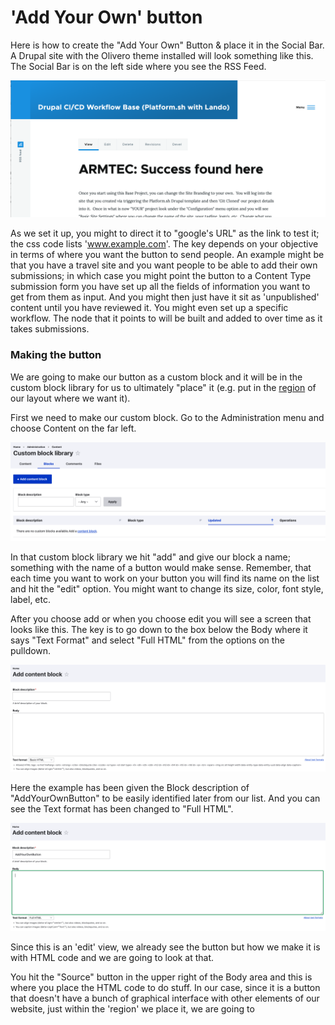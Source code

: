 
# 'Add Your Own' button

Here is how to create the "Add Your Own" Button & place it in the Social Bar.  A Drupal site with the Olivero theme installed will look something like this.  The Social Bar is on the left side where you see the RSS Feed.

<img src="../theme/themeimages/oliverofrontpage.png"  width="600">

As we set it up, you might to direct it to "google's URL" as the link to test it; the css code lists 'www.example.com'.  The key depends on your objective in terms of where you want the button to send people.  An example might be that you have a travel site and you want people to be able to add their own submissions; in which case you might point the button to a Content Type submission form you have set up all the fields of information you want to get from them as input.  And you might then just have it sit as 'unpublished' content until you have reviewed it.  You might even set up a specific workflow.  The node that it  points to will be built and added to over time as it takes submissions.  

### Making the button

We are going to make our button as a custom block and it will be in the custom block library for us to ultimately "place" it (e.g. put in the [region](https://www.drupal.org/docs/user_guide/en/block-regions.html) of our layout where we want it).

First we need to make our custom block.  Go to the Administration menu and choose Content on the far left. 

<img src="../theme/themeimages/oliverobuttoncustomblocklibrary.png"  width="600">

In that custom block library we hit "add" and give our block a name; something with the name of a button would make sense.   Remember, that each time you want to work on your button you will find its name on the list and hit the "edit" option.  You might want to change its size, color, font style, label, etc.

After you choose add or when you choose edit you will see a screen that looks like this.  The key is to go down to the box below the Body where it says "Text Format" and select "Full HTML" from the options on the pulldown. 

<img src="../theme/themeimages/oliverobuttonaddcontentblock.png"  width="600">

Here the example has been given the Block description of "AddYourOwnButton" to be easily identified later from our list.  And you can see the Text format has been changed to "Full HTML". 

<img src="../theme/themeimages/oliverobuttonaddcontentblock2.png"  width="600">

Since this is an 'edit' view, we already see the button but how we make it is with HTML code and we are going to look at that.

You hit the "Source" button in the upper right of the Body area and this is where you place the HTML code to do stuff.  In our case, since it is a button that doesn't have a bunch of graphical interface with other elements of our website, just within the 'region' we place it, we are going to <style> the look of the button right within a leading chunk of inline CSS code.

Here is the code you want to use for the button.  It is first presented in an image which may be more readable. 

<img src="../theme/themeimages/oliverobuttoncss.png"  width="500">

The code itself is available right below so it can just be copied from this documentation and dropped in the 'Body' area:

```
<style type="text/css">.styled {
    transform: rotate(90deg);
    border: 0;
    line-height: 2.5;
    padding: 0 1em;
    font-size: 0.5em;
    text-align: center;
    color: #fff;
    text-shadow: 1px 1px 1px #000;
    border-radius: 10px;
    background-color: rgba(220, 0, 0, 1);
    background-image: linear-gradient(to top left,
                                      rgba(0, 0, 0, .2),
                                      rgba(0, 0, 0, .2) 30%,
                                      rgba(0, 0, 0, 0));
    box-shadow: inset 2px 2px 3px rgba(255, 255, 255, .6),
                inset -2px -2px 3px rgba(0, 0, 0, .6);
}

.styled:hover {
    background-color: rgba(255, 0, 0, 1);
}

.styled:active {
    box-shadow: inset -2px -2px 3px rgba(255, 255, 255, .6),
                inset 2px 2px 3px rgba(0, 0, 0, .6);
}
</style>
<form><button class="favorite styled" formaction="http://www.google.com" formtarget="_blank">Add your own!</button></form>
```

<br>

The button that makes up the code won't show up on your website until you 'place' the custom block you made.  To do that you go into "Administration/Structure/Block Layout" from tool bar and you will see all the regions you have in your site. 

<img src="../theme/themeimages/oliverobuttonstructureblocklayout.png"  width="700">

Scroll down to the region called 'Social Bar' and hit the "Place Block" button; where upon you will see a list of the blocks available.  You named this block when you set it up as "Add Your Own Button", so select that to place.  It may drop in below the RSS Feed that is a standard item in this region but all you need to do is drag and drop it above that with the Maltese cross looking symbol.

In that last line of code you see the 'formaction=" and once you have your URL address for the 'node' in your site where the list of submissions people can make is located, you just need to edit to that from the google address used in this initial set up.




